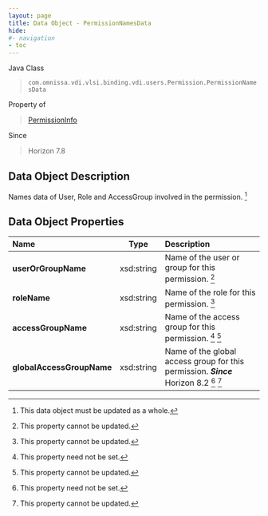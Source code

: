 ```yaml
---
layout: page
title: Data Object - PermissionNamesData
hide:
#- navigation
- toc
---
```






Java Class
> `com.omnissa.vdi.vlsi.binding.vdi.users.Permission.PermissionNamesData`

Property of
> [PermissionInfo](vdi.users.Permission.PermissionInfo.md#field_detail)

Since
> Horizon 7.8


## Data Object Description

Names data of User, Role and AccessGroup involved in the permission.
 [^167]



## Data Object Properties

 Name | Type | Description
:---|:---:|:---
**userOrGroupName**|  xsd:string|  Name of the user or group for this permission. [^2]
**roleName**|  xsd:string|  Name of the role for this permission. [^2]
**accessGroupName**|  xsd:string|  Name of the access group for this permission. [^1] [^2]
**globalAccessGroupName**|  xsd:string|  Name of the global access group for this permission.  **_Since_** Horizon 8.2 [^1] [^2]


 


[^1]: This property need not be set.
[^2]: This property cannot be updated.
[^167]: This data object must be updated as a whole.